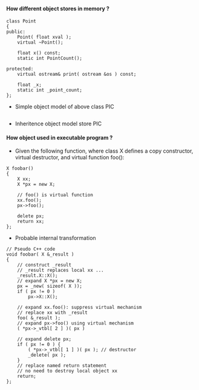 #### How different object stores in memory ?

```
class Point
{
public:
	Point( float xval );
	virtual ~Point();
	
	float x() const;
	static int PointCount();

protected:
	virtual ostream& print( ostream &os ) const;

	float _x;
	static int _point_count;
};
```
- Simple object model of above class PIC
```
```
- Inheritence object model store PIC

#### How object used in executable program ?
-  Given the following function, where class X defines a copy constructor, virtual destructor, and virtual function foo():
```
X foobar()
{
	X xx;
	X *px = new X;

	// foo() is virtual function
	xx.foo();
	px->foo();
	
	delete px;
	return xx;
};

```
- Probable internal transformation
```
// Pseudo C++ code
void foobar( X &_result )
{
	// construct _result
	// _result replaces local xx ...
	_result.X::X();
	// expand X *px = new X;
	px = _new( sizeof( X ));
	if ( px != 0 )
		px->X::X();
	
	// expand xx.foo(): suppress virtual mechanism
	// replace xx with _result
	foo( &_result );
	// expand px->foo() using virtual mechanism
	( *px->_vtbl[ 2 ] )( px )
	
	// expand delete px;
	if ( px != 0 ) {
		( *px->_vtbl[ 1 ] )( px ); // destructor
		_delete( px );
	}
	// replace named return statement
	// no need to destroy local object xx
	return;
};
```

